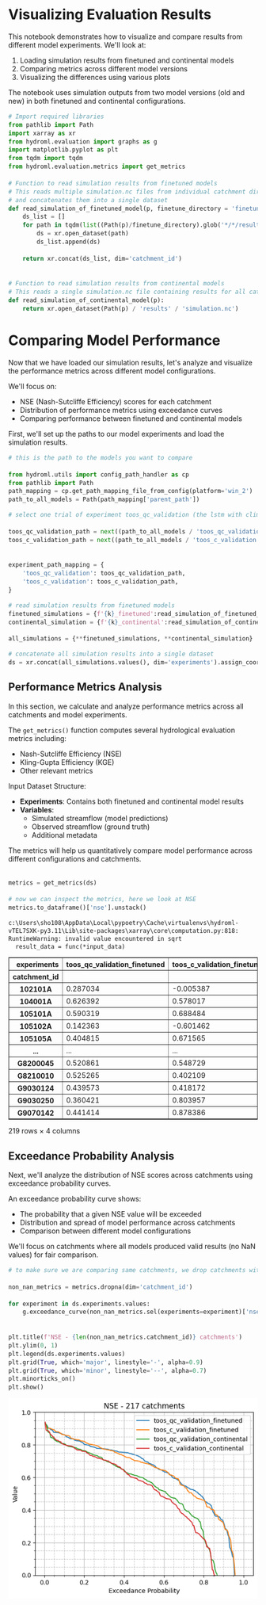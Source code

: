 # Visualizing Evaluation Results

This notebook demonstrates how to visualize and compare results from different model experiments. We'll look at:

1. Loading simulation results from finetuned and continental models
2. Comparing metrics across different model versions
3. Visualizing the differences using various plots

The notebook uses simulation outputs from two model versions (old and new) in both finetuned and continental configurations.



```python
# Import required libraries 
from pathlib import Path
import xarray as xr
from hydroml.evaluation import graphs as g
import matplotlib.pyplot as plt
from tqdm import tqdm
from hydroml.evaluation.metrics import get_metrics

# Function to read simulation results from finetuned models
# This reads multiple simulation.nc files from individual catchment directories
# and concatenates them into a single dataset
def read_simulation_of_finetuned_model(p, finetune_directory = 'finetune_all', leave=False):
    ds_list = []
    for path in tqdm(list((Path(p)/finetune_directory).glob('*/*/results/simulation.nc')), desc='Reading finetuned simulation', leave=leave):
        ds = xr.open_dataset(path)
        ds_list.append(ds)

    return xr.concat(ds_list, dim='catchment_id')


# Function to read simulation results from continental models
# This reads a single simulation.nc file containing results for all catchments
def read_simulation_of_continental_model(p):
    return xr.open_dataset(Path(p) / 'results' / 'simulation.nc')
```

# Comparing Model Performance

Now that we have loaded our simulation results, let's analyze and visualize the performance metrics across different model configurations.

We'll focus on:
- NSE (Nash-Sutcliffe Efficiency) scores for each catchment
- Distribution of performance metrics using exceedance curves
- Comparing performance between finetuned and continental models

 First, we'll set up the paths to our model experiments and load the simulation results.



```python
# this is the path to the models you want to compare

from hydroml.utils import config_path_handler as cp
from pathlib import Path
path_mapping = cp.get_path_mapping_file_from_config(platform='win_2')
path_to_all_models = Path(path_mapping['parent_path'])
```


```python
# select one trial of experiment toos_qc_validation (the lstm with climate and awra forcing), and toos_c_validation  (lstm with only climate forcing)

toos_qc_validation_path = next((path_to_all_models / 'toos_qc_validation').glob('*'))
toos_c_validation_path = next((path_to_all_models / 'toos_c_validation').glob('*'))


experiment_path_mapping = { 
    'toos_qc_validation': toos_qc_validation_path,
    'toos_c_validation': toos_c_validation_path,
}
```


```python
# read simulation results from finetuned models
finetuned_simulations = {f'{k}_finetuned':read_simulation_of_finetuned_model(v) for k, v in experiment_path_mapping.items()}
continental_simulation = {f'{k}_continental':read_simulation_of_continental_model(v) for k, v in experiment_path_mapping.items()}

all_simulations = {**finetuned_simulations, **continental_simulation}

```

                                                                                   



```python
# concatenate all simulation results into a single dataset
ds = xr.concat(all_simulations.values(), dim='experiments').assign_coords(experiments=list(all_simulations.keys())).squeeze()

```

## Performance Metrics Analysis

In this section, we calculate and analyze performance metrics across all catchments and model experiments.

The `get_metrics()` function computes several hydrological evaluation metrics including:
- Nash-Sutcliffe Efficiency (NSE)
- Kling-Gupta Efficiency (KGE) 
- Other relevant metrics

Input Dataset Structure:
- **Experiments**: Contains both finetuned and continental model results
- **Variables**:
  - Simulated streamflow (model predictions)
  - Observed streamflow (ground truth)
  - Additional metadata

The metrics will help us quantitatively compare model performance across different configurations and catchments.


```python

metrics = get_metrics(ds)

# now we can inspect the metrics, here we look at NSE
metrics.to_dataframe()['nse'].unstack()

```

    c:\Users\sho108\AppData\Local\pypoetry\Cache\virtualenvs\hydroml-vTEL7SXK-py3.11\Lib\site-packages\xarray\core\computation.py:818: RuntimeWarning: invalid value encountered in sqrt
      result_data = func(*input_data)
    




<div>
<style scoped>
    .dataframe tbody tr th:only-of-type {
        vertical-align: middle;
    }

    .dataframe tbody tr th {
        vertical-align: top;
    }

    .dataframe thead th {
        text-align: right;
    }
</style>
<table border="1" class="dataframe">
  <thead>
    <tr style="text-align: right;">
      <th>experiments</th>
      <th>toos_qc_validation_finetuned</th>
      <th>toos_c_validation_finetuned</th>
      <th>toos_qc_validation_continental</th>
      <th>toos_c_validation_continental</th>
    </tr>
    <tr>
      <th>catchment_id</th>
      <th></th>
      <th></th>
      <th></th>
      <th></th>
    </tr>
  </thead>
  <tbody>
    <tr>
      <th>102101A</th>
      <td>0.287034</td>
      <td>-0.005387</td>
      <td>0.399578</td>
      <td>0.477361</td>
    </tr>
    <tr>
      <th>104001A</th>
      <td>0.626392</td>
      <td>0.578017</td>
      <td>0.621222</td>
      <td>0.564719</td>
    </tr>
    <tr>
      <th>105101A</th>
      <td>0.590319</td>
      <td>0.688484</td>
      <td>-0.924713</td>
      <td>-1.044382</td>
    </tr>
    <tr>
      <th>105102A</th>
      <td>0.142363</td>
      <td>-0.601462</td>
      <td>0.036103</td>
      <td>-0.042535</td>
    </tr>
    <tr>
      <th>105105A</th>
      <td>0.404815</td>
      <td>0.671565</td>
      <td>0.093816</td>
      <td>0.204214</td>
    </tr>
    <tr>
      <th>...</th>
      <td>...</td>
      <td>...</td>
      <td>...</td>
      <td>...</td>
    </tr>
    <tr>
      <th>G8200045</th>
      <td>0.520861</td>
      <td>0.548729</td>
      <td>0.523431</td>
      <td>0.609539</td>
    </tr>
    <tr>
      <th>G8210010</th>
      <td>0.525265</td>
      <td>0.402109</td>
      <td>0.535093</td>
      <td>0.576974</td>
    </tr>
    <tr>
      <th>G9030124</th>
      <td>0.439573</td>
      <td>0.418172</td>
      <td>0.281013</td>
      <td>0.028544</td>
    </tr>
    <tr>
      <th>G9030250</th>
      <td>0.360421</td>
      <td>0.803957</td>
      <td>0.572334</td>
      <td>0.715155</td>
    </tr>
    <tr>
      <th>G9070142</th>
      <td>0.441414</td>
      <td>0.878386</td>
      <td>0.391891</td>
      <td>0.805861</td>
    </tr>
  </tbody>
</table>
<p>219 rows × 4 columns</p>
</div>



## Exceedance Probability Analysis

Next, we'll analyze the distribution of NSE scores across catchments using exceedance probability curves.

An exceedance probability curve shows:
- The probability that a given NSE value will be exceeded
- Distribution and spread of model performance across catchments
- Comparison between different model configurations

We'll focus on catchments where all models produced valid results (no NaN values) for fair comparison.



```python
# to make sure we are comparing same catchments, we drop catchments with nan - this should not be the case normally, but in case some of the finetuneing is failed, we can still compare the catchments with non-nan NSE

non_nan_metrics = metrics.dropna(dim='catchment_id')

for experiment in ds.experiments.values:
    g.exceedance_curve(non_nan_metrics.sel(experiments=experiment)['nse'])


plt.title(f'NSE - {len(non_nan_metrics.catchment_id)} catchments')
plt.ylim(0, 1)
plt.legend(ds.experiments.values)
plt.grid(True, which='major', linestyle='-', alpha=0.9)
plt.grid(True, which='minor', linestyle='--', alpha=0.7)
plt.minorticks_on()
plt.show()

```


    
![png](05_visualization_files/05_visualization_10_0.png)
    

